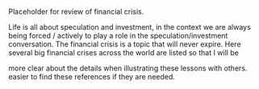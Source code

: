 Placeholder for review of financial crisis.

Life is all about speculation and investment, in the context we are always being forced / actively to play a role in the speculation/investment conversation. The financial crisis is a topic that will never expire. Here several big financial crises across the world are listed so that I will be 

more clear about the details when illustrating these lessons with others. 
easier to find these references if they are needed. 
